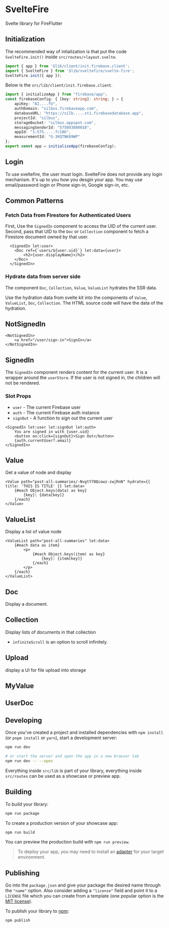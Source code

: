# SvelteFire

Svelte library for FireFlutter



## Initialization

The recommended way of intialization is that put the code `SvelteFire.init()` inside `src/routes/+layout.svelte`.

```ts
import { app } from '$lib/client/init.firebase.client';
import { SvelteFire } from '$lib/sveltefire/svelte-fire';
SvelteFire.init({ app });
```


Below is the `src/lib/client/init.firebase.client`.

```ts
import { initializeApp } from "firebase/app";
const firebaseConfig: { [key: string]: string; } = {
    apiKey: "AI....fU",
    authDomain: "silbus.firebaseapp.com",
    databaseURL: "https://silb.....st1.firebasedatabase.app",
    projectId: "silbus",
    storageBucket: "silbus.appspot.com",
    messagingSenderId: "575893880018",
    appId: "1:575.....fc10b",
    measurementId: "G-3KQTNK89WP"
};
export const app = initializeApp(firebaseConfig);
```


## Login

To use sveltefire, the user must login.
SvelteFire does not provide any login mechanism. It's up to you how you desgin your app. You may use email/password login or Phone sign-in, Google sign-in, etc.




## Common Patterns

### Fetch Data from Firestore for Authenticated Users

First, Use the `SignedIn` component to access the UID of the current user. Second, pass that UID to the `Doc` or `Collection` component to fetch a Firestore document owned by that user. 

```svelte
  <SignedIn let:user>
    <Doc ref={`users/${user.uid}`} let:data={user}>
        <h2>{user.displayName}</h2>
    </Doc>
  </SignedIn>
```


### Hydrate data from server side

The component `Doc`, `Collection`, `Value`, `ValueList` hydrates the SSR data.

Use the hydration data from svelte kit into the components of `Value`, `ValueList`, `Doc`, `Collection`. The HTML source code will have the data of the hydration.





## NotSignedIn

```svelte
<NotSignedIn>
	<a href="/user/sign-in">SignIn</a>
</NotSignedIn>
```


## SignedIn

The `SignedIn` component renders content for the current user. It is a wrapper around the `userStore`. If the user is not signed in, the children will not be rendered. 

### Slot Props

- `user` - The current Firebase user
- `auth` - The current Firebase auth instance
- `signOut` - A function to sign out the current user




```svelte
<SignedIn let:user let:signOut let:auth>
	You are signed in with {user.uid}
	<button on:click={signOut}>Sign Out</button>
	{auth.currentUser?.email}
</SignedIn>

```


## Value

Get a value of node and display

```svelte
<Value path="post-all-summaries/-NvgtY78Qcowz-zwjRnN" hydrate={{ title: 'THIS IS TITLE' }} let:data>
	{#each Object.keys(data) as key}
		{key}: {data[key]}
	{/each}
</Value>
```

## ValueList

Display a list of value node

```svelte
<ValueList path="post-all-summaries" let:data>
	{#each data as item}
		<p>
			{#each Object.keys(item) as key}
				{key}: {item[key]}
			{/each}
		</p>
	{/each}
</ValueList>
```


## Doc

Display a document.

## Collection

Display lists of documents in that collection

- `infiniteScroll` is an option to scroll infinitely.




## Upload

display a UI for file upload into storage

## MyValue

## UserDoc




## Developing

Once you've created a project and installed dependencies with `npm install` (or `pnpm install` or `yarn`), start a development server:

```bash
npm run dev

# or start the server and open the app in a new browser tab
npm run dev -- --open
```

Everything inside `src/lib` is part of your library, everything inside `src/routes` can be used as a showcase or preview app.

## Building

To build your library:

```bash
npm run package
```

To create a production version of your showcase app:

```bash
npm run build
```

You can preview the production build with `npm run preview`.

> To deploy your app, you may need to install an [adapter](https://kit.svelte.dev/docs/adapters) for your target environment.

## Publishing

Go into the `package.json` and give your package the desired name through the `"name"` option. Also consider adding a `"license"` field and point it to a `LICENSE` file which you can create from a template (one popular option is the [MIT license](https://opensource.org/license/mit/)).

To publish your library to [npm](https://www.npmjs.com):

```bash
npm publish
```
